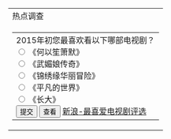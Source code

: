 <!DOCTYPE html PUBLIC "-//W3C//DTD XHTML 1.0 Transitional//EN" "http://www.w3.org/TR/xhtml1/DTD/xhtml1-transitional.dtd">
<html xmlns="http://www.w3.org/1999/xhtml">
<head>
<meta http-equiv="Content-Type" content="text/html; charset=utf-8" />
<title>无标题文档</title>
</head>

<body>
<table class="outside">
    <tr><td class="title">热点调查</td></tr>
    <tr><td class="tdoutside">
        <form method="post">
        <table class="inside" cellspcing="0">
            <tr>
            <td class="tdinside">
            2015年初您最喜欢看以下哪部电视剧？<br>
            <input type="radio" name="q_498" value="2749">
            《何以笙箫默》 <br>
            <input type="radio" name="q_498" value="2750">
            《武媚娘传奇》 <br>
            <input type="radio" name="q_498" value="2751">
            《锦绣缘华丽冒险》 <br>
            <input type="radio" name="q_498" value="2752">
            《平凡的世界》 <br>  
            <input type="radio" name="q_498" value="2753">
            《长大》 <br> 
            <input type="submit" value="提交">  
            <input type="button" name="viewresult" value="查看">   
            <a href="#">新浪-最喜爱电视剧评选</a> 
            </td>
         </tr>
       </table>
       </form>
    </td></tr>
 </table>
</body>
</html>
